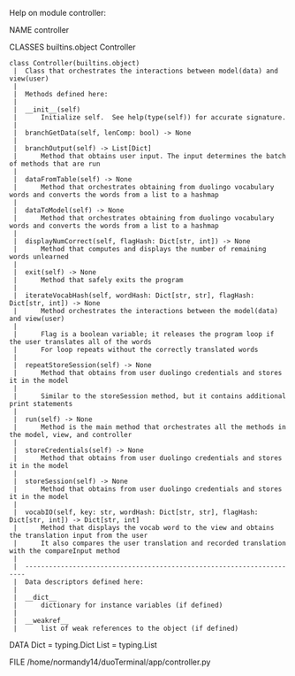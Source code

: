 Help on module controller:

NAME
    controller

CLASSES
    builtins.object
        Controller
    
    class Controller(builtins.object)
     |  Class that orchestrates the interactions between model(data) and view(user)
     |  
     |  Methods defined here:
     |  
     |  __init__(self)
     |      Initialize self.  See help(type(self)) for accurate signature.
     |  
     |  branchGetData(self, lenComp: bool) -> None
     |  
     |  branchOutput(self) -> List[Dict]
     |      Method that obtains user input. The input determines the batch of methods that are run
     |  
     |  dataFromTable(self) -> None
     |      Method that orchestrates obtaining from duolingo vocabulary words and converts the words from a list to a hashmap
     |  
     |  dataToModel(self) -> None
     |      Method that orchestrates obtaining from duolingo vocabulary words and converts the words from a list to a hashmap
     |  
     |  displayNumCorrect(self, flagHash: Dict[str, int]) -> None
     |      Method that computes and displays the number of remaining words unlearned
     |  
     |  exit(self) -> None
     |      Method that safely exits the program
     |  
     |  iterateVocabHash(self, wordHash: Dict[str, str], flagHash: Dict[str, int]) -> None
     |      Method orchestrates the interactions between the model(data) and view(user)
     |      
     |      Flag is a boolean variable; it releases the program loop if the user translates all of the words
     |      For loop repeats without the correctly translated words
     |  
     |  repeatStoreSession(self) -> None
     |      Method that obtains from user duolingo credentials and stores it in the model
     |      
     |      Similar to the storeSession method, but it contains additional print statements
     |  
     |  run(self) -> None
     |      Method is the main method that orchestrates all the methods in the model, view, and controller
     |  
     |  storeCredentials(self) -> None
     |      Method that obtains from user duolingo credentials and stores it in the model
     |  
     |  storeSession(self) -> None
     |      Method that obtains from user duolingo credentials and stores it in the model
     |  
     |  vocabIO(self, key: str, wordHash: Dict[str, str], flagHash: Dict[str, int]) -> Dict[str, int]
     |      Method that displays the vocab word to the view and obtains the translation input from the user
     |      It also compares the user translation and recorded translation with the compareInput method
     |  
     |  ----------------------------------------------------------------------
     |  Data descriptors defined here:
     |  
     |  __dict__
     |      dictionary for instance variables (if defined)
     |  
     |  __weakref__
     |      list of weak references to the object (if defined)

DATA
    Dict = typing.Dict
    List = typing.List

FILE
    /home/normandy14/duoTerminal/app/controller.py


